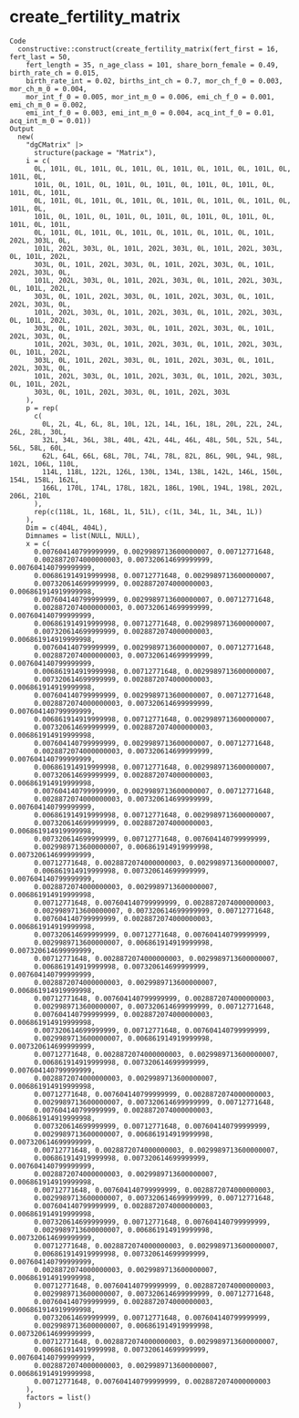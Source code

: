 # create_fertility_matrix

    Code
      constructive::construct(create_fertility_matrix(fert_first = 16, fert_last = 50,
        fert_length = 35, n_age_class = 101, share_born_female = 0.49, birth_rate_ch = 0.015,
        birth_rate_int = 0.02, births_int_ch = 0.7, mor_ch_f_0 = 0.003, mor_ch_m_0 = 0.004,
        mor_int_f_0 = 0.005, mor_int_m_0 = 0.006, emi_ch_f_0 = 0.001, emi_ch_m_0 = 0.002,
        emi_int_f_0 = 0.003, emi_int_m_0 = 0.004, acq_int_f_0 = 0.01, acq_int_m_0 = 0.01))
    Output
      new(
        "dgCMatrix" |>
          structure(package = "Matrix"),
        i = c(
          0L, 101L, 0L, 101L, 0L, 101L, 0L, 101L, 0L, 101L, 0L, 101L, 0L, 101L, 0L,
          101L, 0L, 101L, 0L, 101L, 0L, 101L, 0L, 101L, 0L, 101L, 0L, 101L, 0L, 101L,
          0L, 101L, 0L, 101L, 0L, 101L, 0L, 101L, 0L, 101L, 0L, 101L, 0L, 101L, 0L,
          101L, 0L, 101L, 0L, 101L, 0L, 101L, 0L, 101L, 0L, 101L, 0L, 101L, 0L, 101L,
          0L, 101L, 0L, 101L, 0L, 101L, 0L, 101L, 0L, 101L, 0L, 101L, 202L, 303L, 0L,
          101L, 202L, 303L, 0L, 101L, 202L, 303L, 0L, 101L, 202L, 303L, 0L, 101L, 202L,
          303L, 0L, 101L, 202L, 303L, 0L, 101L, 202L, 303L, 0L, 101L, 202L, 303L, 0L,
          101L, 202L, 303L, 0L, 101L, 202L, 303L, 0L, 101L, 202L, 303L, 0L, 101L, 202L,
          303L, 0L, 101L, 202L, 303L, 0L, 101L, 202L, 303L, 0L, 101L, 202L, 303L, 0L,
          101L, 202L, 303L, 0L, 101L, 202L, 303L, 0L, 101L, 202L, 303L, 0L, 101L, 202L,
          303L, 0L, 101L, 202L, 303L, 0L, 101L, 202L, 303L, 0L, 101L, 202L, 303L, 0L,
          101L, 202L, 303L, 0L, 101L, 202L, 303L, 0L, 101L, 202L, 303L, 0L, 101L, 202L,
          303L, 0L, 101L, 202L, 303L, 0L, 101L, 202L, 303L, 0L, 101L, 202L, 303L, 0L,
          101L, 202L, 303L, 0L, 101L, 202L, 303L, 0L, 101L, 202L, 303L, 0L, 101L, 202L,
          303L, 0L, 101L, 202L, 303L, 0L, 101L, 202L, 303L
        ),
        p = rep(
          c(
            0L, 2L, 4L, 6L, 8L, 10L, 12L, 14L, 16L, 18L, 20L, 22L, 24L, 26L, 28L, 30L,
            32L, 34L, 36L, 38L, 40L, 42L, 44L, 46L, 48L, 50L, 52L, 54L, 56L, 58L, 60L,
            62L, 64L, 66L, 68L, 70L, 74L, 78L, 82L, 86L, 90L, 94L, 98L, 102L, 106L, 110L,
            114L, 118L, 122L, 126L, 130L, 134L, 138L, 142L, 146L, 150L, 154L, 158L, 162L,
            166L, 170L, 174L, 178L, 182L, 186L, 190L, 194L, 198L, 202L, 206L, 210L
          ),
          rep(c(118L, 1L, 168L, 1L, 51L), c(1L, 34L, 1L, 34L, 1L))
        ),
        Dim = c(404L, 404L),
        Dimnames = list(NULL, NULL),
        x = c(
          0.007604140799999999, 0.0029989713600000007, 0.00712771648,
          0.0028872074000000003, 0.007320614699999999, 0.007604140799999999,
          0.006861914919999998, 0.00712771648, 0.0029989713600000007,
          0.007320614699999999, 0.0028872074000000003, 0.006861914919999998,
          0.007604140799999999, 0.0029989713600000007, 0.00712771648,
          0.0028872074000000003, 0.007320614699999999, 0.007604140799999999,
          0.006861914919999998, 0.00712771648, 0.0029989713600000007,
          0.007320614699999999, 0.0028872074000000003, 0.006861914919999998,
          0.007604140799999999, 0.0029989713600000007, 0.00712771648,
          0.0028872074000000003, 0.007320614699999999, 0.007604140799999999,
          0.006861914919999998, 0.00712771648, 0.0029989713600000007,
          0.007320614699999999, 0.0028872074000000003, 0.006861914919999998,
          0.007604140799999999, 0.0029989713600000007, 0.00712771648,
          0.0028872074000000003, 0.007320614699999999, 0.007604140799999999,
          0.006861914919999998, 0.00712771648, 0.0029989713600000007,
          0.007320614699999999, 0.0028872074000000003, 0.006861914919999998,
          0.007604140799999999, 0.0029989713600000007, 0.00712771648,
          0.0028872074000000003, 0.007320614699999999, 0.007604140799999999,
          0.006861914919999998, 0.00712771648, 0.0029989713600000007,
          0.007320614699999999, 0.0028872074000000003, 0.006861914919999998,
          0.007604140799999999, 0.0029989713600000007, 0.00712771648,
          0.0028872074000000003, 0.007320614699999999, 0.007604140799999999,
          0.006861914919999998, 0.00712771648, 0.0029989713600000007,
          0.007320614699999999, 0.0028872074000000003, 0.006861914919999998,
          0.007320614699999999, 0.00712771648, 0.007604140799999999,
          0.0029989713600000007, 0.006861914919999998, 0.007320614699999999,
          0.00712771648, 0.0028872074000000003, 0.0029989713600000007,
          0.006861914919999998, 0.007320614699999999, 0.007604140799999999,
          0.0028872074000000003, 0.0029989713600000007, 0.006861914919999998,
          0.00712771648, 0.007604140799999999, 0.0028872074000000003,
          0.0029989713600000007, 0.007320614699999999, 0.00712771648,
          0.007604140799999999, 0.0028872074000000003, 0.006861914919999998,
          0.007320614699999999, 0.00712771648, 0.007604140799999999,
          0.0029989713600000007, 0.006861914919999998, 0.007320614699999999,
          0.00712771648, 0.0028872074000000003, 0.0029989713600000007,
          0.006861914919999998, 0.007320614699999999, 0.007604140799999999,
          0.0028872074000000003, 0.0029989713600000007, 0.006861914919999998,
          0.00712771648, 0.007604140799999999, 0.0028872074000000003,
          0.0029989713600000007, 0.007320614699999999, 0.00712771648,
          0.007604140799999999, 0.0028872074000000003, 0.006861914919999998,
          0.007320614699999999, 0.00712771648, 0.007604140799999999,
          0.0029989713600000007, 0.006861914919999998, 0.007320614699999999,
          0.00712771648, 0.0028872074000000003, 0.0029989713600000007,
          0.006861914919999998, 0.007320614699999999, 0.007604140799999999,
          0.0028872074000000003, 0.0029989713600000007, 0.006861914919999998,
          0.00712771648, 0.007604140799999999, 0.0028872074000000003,
          0.0029989713600000007, 0.007320614699999999, 0.00712771648,
          0.007604140799999999, 0.0028872074000000003, 0.006861914919999998,
          0.007320614699999999, 0.00712771648, 0.007604140799999999,
          0.0029989713600000007, 0.006861914919999998, 0.007320614699999999,
          0.00712771648, 0.0028872074000000003, 0.0029989713600000007,
          0.006861914919999998, 0.007320614699999999, 0.007604140799999999,
          0.0028872074000000003, 0.0029989713600000007, 0.006861914919999998,
          0.00712771648, 0.007604140799999999, 0.0028872074000000003,
          0.0029989713600000007, 0.007320614699999999, 0.00712771648,
          0.007604140799999999, 0.0028872074000000003, 0.006861914919999998,
          0.007320614699999999, 0.00712771648, 0.007604140799999999,
          0.0029989713600000007, 0.006861914919999998, 0.007320614699999999,
          0.00712771648, 0.0028872074000000003, 0.0029989713600000007,
          0.006861914919999998, 0.007320614699999999, 0.007604140799999999,
          0.0028872074000000003, 0.0029989713600000007, 0.006861914919999998,
          0.00712771648, 0.007604140799999999, 0.0028872074000000003,
          0.0029989713600000007, 0.007320614699999999, 0.00712771648,
          0.007604140799999999, 0.0028872074000000003, 0.006861914919999998,
          0.007320614699999999, 0.00712771648, 0.007604140799999999,
          0.0029989713600000007, 0.006861914919999998, 0.007320614699999999,
          0.00712771648, 0.0028872074000000003, 0.0029989713600000007,
          0.006861914919999998, 0.007320614699999999, 0.007604140799999999,
          0.0028872074000000003, 0.0029989713600000007, 0.006861914919999998,
          0.00712771648, 0.007604140799999999, 0.0028872074000000003
        ),
        factors = list()
      )


